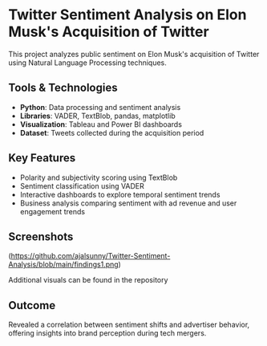 # Twitter Sentiment Analysis on Elon Musk's Acquisition of Twitter

This project analyzes public sentiment on Elon Musk's acquisition of Twitter using Natural Language Processing techniques.

## Tools & Technologies
- **Python**: Data processing and sentiment analysis
- **Libraries**: VADER, TextBlob, pandas, matplotlib
- **Visualization**: Tableau and Power BI dashboards
- **Dataset**: Tweets collected during the acquisition period

## Key Features
- Polarity and subjectivity scoring using TextBlob
- Sentiment classification using VADER
- Interactive dashboards to explore temporal sentiment trends
- Business analysis comparing sentiment with ad revenue and user engagement trends

## Screenshots
(https://github.com/ajalsunny/Twitter-Sentiment-Analysis/blob/main/findings1.png)

Additional visuals can be found in the repository



## Outcome
Revealed a correlation between sentiment shifts and advertiser behavior, offering insights into brand perception during tech mergers.
